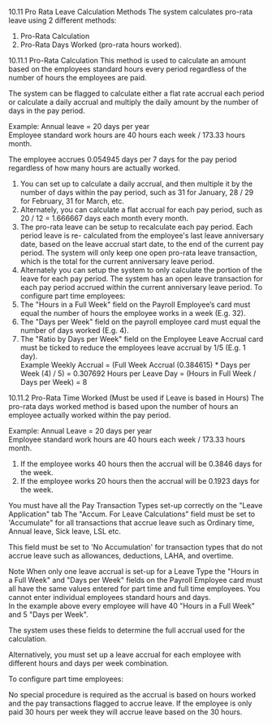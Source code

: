 10.11	Pro Rata Leave Calculation Methods
The system calculates pro-rata leave using 2 different methods:
1.	Pro-Rata Calculation
2.	Pro-Rata Days Worked (pro-rata hours worked). 

10.11.1	Pro-Rata Calculation 
This method is used to calculate an amount based on the employees standard hours every period regardless of the number of hours the employees are paid.  

The system can be flagged to calculate either a flat rate accrual each period or calculate a daily accrual and multiply the daily amount by the number of days in the pay period.

Example:
Annual leave = 20 days per year  
Employee standard work hours are 40 hours each week / 173.33 hours month.

The employee accrues 0.054945 days per 7 days for the pay period regardless of how many hours are actually worked.
1.	You can set up to calculate a daily accrual, and then multiple it by the number of days within the pay period, such as 31 for January, 28 / 29 for February, 31 for March, etc.  
2.	Alternately, you can calculate a flat accrual for each pay period, such as 20 / 12 = 1.666667 days each month every month.
3.	The pro-rata leave can be setup to recalculate each pay period.  Each period leave is re- calculated from the employee's last leave anniversary date, based on the leave accrual start date, to the end of the current pay period.  The system will only keep one open pro-rata leave transaction, which is the total for the current anniversary leave period. 
4.	Alternately you can setup the system to only calculate the portion of the leave for each pay period.  The system has an open leave transaction for each pay period accrued within the current anniversary leave period.
To configure part time employees:
1.	The "Hours in a Full Week" field on the Payroll Employee’s card must equal the number of hours the employee works in a week (E.g. 32).
2.	The "Days per Week" field on the payroll employee card must equal the number of days worked (E.g. 4).
3.	The "Ratio by Days per Week" field on the Employee Leave Accrual card must be ticked to reduce the employees leave accrual by 1/5 (E.g. 1 day).  
Example
Weekly Accrual = (Full Week Accrual (0.384615) * Days per Week (4) / 5) = 0.307692
Hours per Leave Day = (Hours in Full Week / Days per Week) = 8

10.11.2	Pro-Rata Time Worked (Must be used if Leave is based in Hours)
The pro-rata days worked method is based upon the number of hours an employee actually worked within the pay period.

Example:
Annual Leave = 20 days per year  
Employee standard work hours are 40 hours each week / 173.33 hours month.
1.	If the employee works 40 hours then the accrual will be 0.3846 days for the week.
2.	If the employee works 20 hours then the accrual will be 0.1923 days for the week.

You must have all the Pay Transaction Types set-up correctly on the "Leave Application" tab
The "Accum. For Leave Calculations" field must be set to 'Accumulate" for all transactions that accrue leave such as Ordinary time, Annual leave, Sick leave, LSL etc.  

This field must be set to 'No Accumulation' for transaction types that do not accrue leave such as allowances, deductions, LAHA, and overtime.

Note When only one leave accrual is set-up for a Leave Type the "Hours in a Full Week" and "Days per Week" fields on the Payroll Employee card must all have the same values entered for part time and full time employees.  You cannot enter individual employees standard hours and days.  
In the example above every employee will have 40 "Hours in a Full Week" and 5 "Days per Week".  

The system uses these fields to determine the full accrual used for the calculation.  

Alternatively, you must set up a leave accrual for each employee with different hours and days per week combination.

To configure part time employees:

No special procedure is required as the accrual is based on hours worked and the pay transactions flagged to accrue leave.  If the employee is only paid 30 hours per week they will accrue leave based on the 30 hours.  

 
